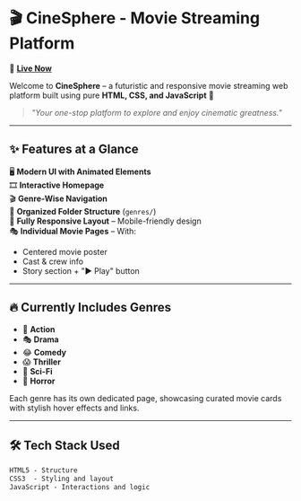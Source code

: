 # 🎬 CineSphere - Movie Streaming Platform

🚀 **[Live Now](https://aswinash05.github.io/Movie_Streaming_Platform/)**

Welcome to **CineSphere** – a futuristic and responsive movie streaming web platform built using pure **HTML, CSS, and JavaScript** 🎥  
> *"Your one-stop platform to explore and enjoy cinematic greatness."*

---

## ✨ Features at a Glance

🖥️ **Modern UI with Animated Elements**  
🎞️ **Interactive Homepage**  
🎬 **Genre-Wise Navigation**  
📁 **Organized Folder Structure** (`genres/`)  
📱 **Fully Responsive Layout** – Mobile-friendly design  
🎭 **Individual Movie Pages** – With:
- Centered movie poster  
- Cast & crew info  
- Story section + "▶️ Play" button  

---

## 🔥 Currently Includes Genres

- 🎯 **Action**
- 🎭 **Drama**
- 😂 **Comedy**
- 😱 **Thriller**
- 🧬 **Sci-Fi**
- 👻 **Horror**

Each genre has its own dedicated page, showcasing curated movie cards with stylish hover effects and links.

---

## 🛠 Tech Stack Used

```txt
HTML5 - Structure  
CSS3  - Styling and layout  
JavaScript - Interactions and logic
